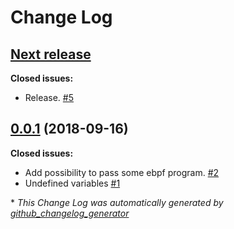 # Change Log

## [**Next release**](https://galaxy.ansible.com/cloudalchemy/ebpf-exporter)

**Closed issues:**

- Release. [\#5](https://github.com/cloudalchemy/ansible-ebpf-exporter/issues/5)

## [0.0.1](https://galaxy.ansible.com/cloudalchemy/ebpf-exporter) (2018-09-16)
**Closed issues:**

- Add possibility to pass some ebpf program. [\#2](https://github.com/cloudalchemy/ansible-ebpf-exporter/issues/2)
- Undefined variables [\#1](https://github.com/cloudalchemy/ansible-ebpf-exporter/issues/1)



\* *This Change Log was automatically generated by [github_changelog_generator](https://github.com/skywinder/Github-Changelog-Generator)*